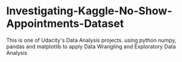 # Investigating-Kaggle-No-Show-Appointments-Dataset
This is one of Udacity's Data Analysis projects.
using python numpy, pandas and matplotlib to apply Data Wrangling and Exploratory Data Analysis
